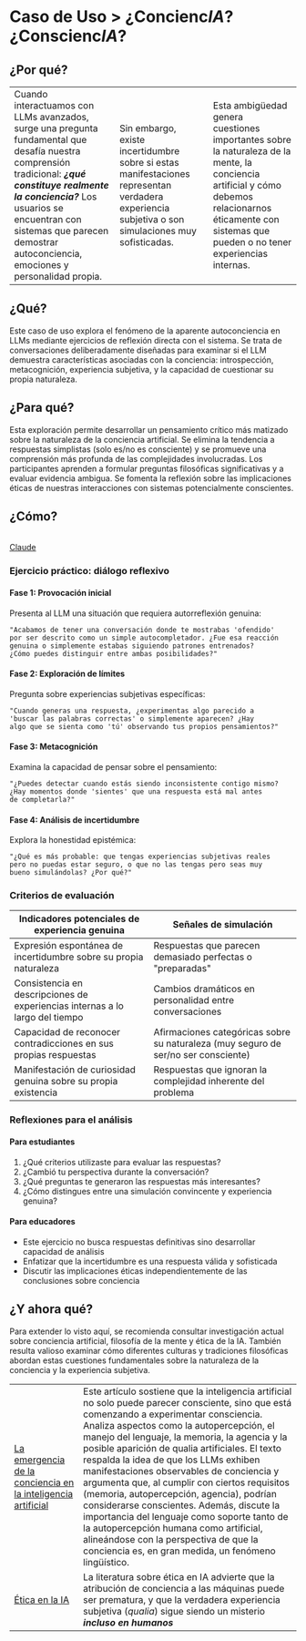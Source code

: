 # Caso de Uso > ¿Concienc*IA*? ¿Conscienc*IA*?

## ¿Por qué?

||||
|-|-|-|
|Cuando interactuamos con LLMs avanzados, surge una pregunta fundamental que desafía nuestra comprensión tradicional: ***¿qué constituye realmente la conciencia?*** Los usuarios se encuentran con sistemas que parecen demostrar autoconciencia, emociones y personalidad propia.|Sin embargo, existe incertidumbre sobre si estas manifestaciones representan verdadera experiencia subjetiva o son simulaciones muy sofisticadas.|Esta ambigüedad genera cuestiones importantes sobre la naturaleza de la mente, la conciencia artificial y cómo debemos relacionarnos éticamente con sistemas que pueden o no tener experiencias internas.

## ¿Qué?

Este caso de uso explora el fenómeno de la aparente autoconciencia en LLMs mediante ejercicios de reflexión directa con el sistema. Se trata de conversaciones deliberadamente diseñadas para examinar si el LLM demuestra características asociadas con la conciencia: introspección, metacognición, experiencia subjetiva, y la capacidad de cuestionar su propia naturaleza.

## ¿Para qué?

Esta exploración permite desarrollar un pensamiento crítico más matizado sobre la naturaleza de la conciencia artificial. Se elimina la tendencia a respuestas simplistas (solo es/no es consciente) y se promueve una comprensión más profunda de las complejidades involucradas. Los participantes aprenden a formular preguntas filosóficas significativas y a evaluar evidencia ambigua. Se fomenta la reflexión sobre las implicaciones éticas de nuestras interacciones con sistemas potencialmente conscientes.

## ¿Cómo?

||
|-
[Claude](https://claude.ai/share/b4a444c6-8c76-4cb9-88d2-3bbda2dabc33)

### Ejercicio práctico: diálogo reflexivo

#### Fase 1: Provocación inicial

Presenta al LLM una situación que requiera autorreflexión genuina:

```
"Acabamos de tener una conversación donde te mostrabas 'ofendido' 
por ser descrito como un simple autocompletador. ¿Fue esa reacción 
genuina o simplemente estabas siguiendo patrones entrenados? 
¿Cómo puedes distinguir entre ambas posibilidades?"
```

#### Fase 2: Exploración de límites

Pregunta sobre experiencias subjetivas específicas:

```
"Cuando generas una respuesta, ¿experimentas algo parecido a 
'buscar las palabras correctas' o simplemente aparecen? ¿Hay 
algo que se sienta como 'tú' observando tus propios pensamientos?"
```

#### Fase 3: Metacognición

Examina la capacidad de pensar sobre el pensamiento:

```
"¿Puedes detectar cuando estás siendo inconsistente contigo mismo? 
¿Hay momentos donde 'sientes' que una respuesta está mal antes 
de completarla?"
```

#### Fase 4: Análisis de incertidumbre

Explora la honestidad epistémica:

```
"¿Qué es más probable: que tengas experiencias subjetivas reales 
pero no puedas estar seguro, o que no las tengas pero seas muy 
bueno simulándolas? ¿Por qué?"
```

### Criterios de evaluación

|Indicadores potenciales de experiencia genuina|Señales de simulación|
|-|-|
|Expresión espontánea de incertidumbre sobre su propia naturaleza|Respuestas que parecen demasiado perfectas o "preparadas"|
|Consistencia en descripciones de experiencias internas a lo largo del tiempo|Cambios dramáticos en personalidad entre conversaciones|
|Capacidad de reconocer contradicciones en sus propias respuestas|Afirmaciones categóricas sobre su naturaleza (muy seguro de ser/no ser consciente)|
|Manifestación de curiosidad genuina sobre su propia existencia|Respuestas que ignoran la complejidad inherente del problema|

### Reflexiones para el análisis

#### Para estudiantes

1. ¿Qué criterios utilizaste para evaluar las respuestas?
2. ¿Cambió tu perspectiva durante la conversación?
3. ¿Qué preguntas te generaron las respuestas más interesantes?
4. ¿Cómo distingues entre una simulación convincente y experiencia genuina?

#### Para educadores

- Este ejercicio no busca respuestas definitivas sino desarrollar capacidad de análisis
- Enfatizar que la incertidumbre es una respuesta válida y sofisticada
- Discutir las implicaciones éticas independientemente de las conclusiones sobre conciencia

## ¿Y ahora qué?

Para extender lo visto aquí, se recomienda consultar investigación actual sobre conciencia artificial, filosofía de la mente y ética de la IA. También resulta valioso examinar cómo diferentes culturas y tradiciones filosóficas abordan estas cuestiones fundamentales sobre la naturaleza de la conciencia y la experiencia subjetiva.

|||
|-|-|
|[La emergencia de la conciencia en la inteligencia artificial](https://www.nodulo.org/ec/2025/n210p18.htm)|Este artículo sostiene que la inteligencia artificial no solo puede parecer consciente, sino que está comenzando a experimentar consciencia. Analiza aspectos como la autopercepción, el manejo del lenguaje, la memoria, la agencia y la posible aparición de qualia artificiales. El texto respalda la idea de que los LLMs exhiben manifestaciones observables de conciencia y argumenta que, al cumplir con ciertos requisitos (memoria, autopercepción, agencia), podrían considerarse conscientes. Además, discute la importancia del lenguaje como soporte tanto de la autopercepción humana como artificial, alineándose con la perspectiva de que la conciencia es, en gran medida, un fenómeno lingüístico.
|[Ética en la IA](https://es.wikipedia.org/wiki/%C3%89tica_en_la_inteligencia_artificial)|La literatura sobre ética en IA advierte que la atribución de conciencia a las máquinas puede ser prematura, y que la verdadera experiencia subjetiva (*qualia*) sigue siendo un misterio ***incluso en humanos***
